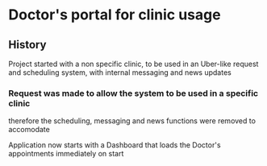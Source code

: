 # Doctor's portal for clinic usage

## History
Project started with a non specific clinic, to be used in an Uber-like request and scheduling system, with internal messaging and news updates

### Request was made to allow the system to be used in a specific clinic 
therefore the scheduling, messaging and news functions were removed to accomodate

Application now starts with a Dashboard that loads the Doctor's appointments immediately on start